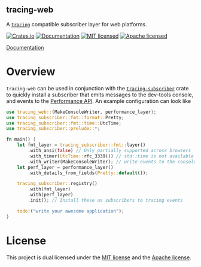 ##  tracing-web

A [`tracing`] compatible subscriber layer for web platforms.

[![Crates.io][crates-badge]][crates-url]
[![Documentation][docs-badge]][docs-url]
[![MIT licensed][mit-badge]][mit-url]
[![Apache licensed][apache-badge]][apache-url]

[Documentation][docs-url]

[`tracing`]: https://crates.io/crates/tracing
[crates-badge]: https://img.shields.io/crates/v/tracing-web.svg
[crates-url]: https://crates.io/crates/tracing-web
[docs-badge]: https://docs.rs/tracing-web/badge.svg
[docs-url]: https://docs.rs/tracing-web
[mit-badge]: https://img.shields.io/badge/license-MIT-blue.svg
[mit-url]: LICENSE-MIT
[apache-badge]: https://img.shields.io/badge/license-Apache-blue.svg
[apache-url]: LICENSE-APACHE

# Overview

`tracing-web` can be used in conjunction with the [`tracing-subscriber`] crate to quickly install a
subscriber that emits messages to the dev-tools console, and events to the [Performance API]. An example
configuration can look like

```rust
use tracing_web::{MakeConsoleWriter, performance_layer};
use tracing_subscriber::fmt::format::Pretty;
use tracing_subscriber::fmt::time::UtcTime;
use tracing_subscriber::prelude::*;

fn main() {
    let fmt_layer = tracing_subscriber::fmt::layer()
        .with_ansi(false) // Only partially supported across browsers
        .with_timer(UtcTime::rfc_3339()) // std::time is not available in browsers
        .with_writer(MakeConsoleWriter); // write events to the console
    let perf_layer = performance_layer()
        .with_details_from_fields(Pretty::default());

    tracing_subscriber::registry()
        .with(fmt_layer)
        .with(perf_layer)
        .init(); // Install these as subscribers to tracing events

    todo!("write your awesome application");
}
```

[`tracing-subscriber`]: https://crates.io/crates/tracing-subscriber
[Performance API]: https://developer.mozilla.org/en-US/docs/Web/API/Performance

# License

This project is dual licensed under the [MIT license] and the [Apache license].

[MIT license]: LICENSE-MIT
[Apache license]: LICENSE-APACHE
